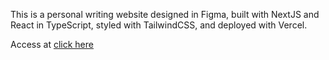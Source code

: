 This is a personal writing website designed in Figma, built with NextJS and React in TypeScript, styled with TailwindCSS, and deployed with Vercel.

Access at [click here](www.shiailun.com)